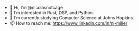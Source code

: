 - 👋 Hi, I’m @nicolasnotcage
- 👀 I’m interested in Rust, DSP, and Python.
- 🌱 I’m currently studying Computer Science at Johns Hopkins.
- 📫 How to reach me: https://www.linkedin.com/in/nj-miller

<!---
nicolasnotcage/nicolasnotcage is a ✨ special ✨ repository because its `README.md` (this file) appears on your GitHub profile.
You can click the Preview link to take a look at your changes.
--->
